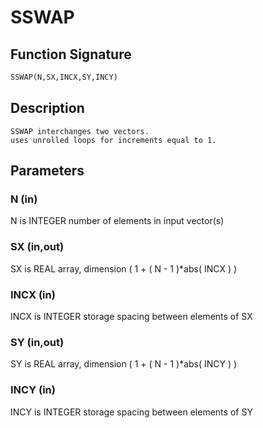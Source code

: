 # SSWAP

## Function Signature

```fortran
SSWAP(N,SX,INCX,SY,INCY)
```

## Description


    SSWAP interchanges two vectors.
    uses unrolled loops for increments equal to 1.

## Parameters

### N (in)

N is INTEGER number of elements in input vector(s)

### SX (in,out)

SX is REAL array, dimension ( 1 + ( N - 1 )*abs( INCX ) )

### INCX (in)

INCX is INTEGER storage spacing between elements of SX

### SY (in,out)

SY is REAL array, dimension ( 1 + ( N - 1 )*abs( INCY ) )

### INCY (in)

INCY is INTEGER storage spacing between elements of SY


